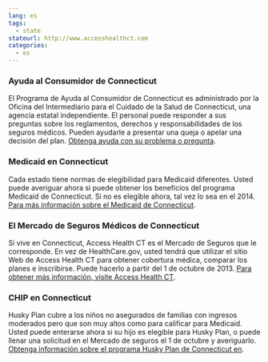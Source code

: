 ```yaml
--- 
lang: es 
tags: 
  - state
stateurl: http://www.accesshealthct.com 
categories: 
  - es
--- 
```


### Ayuda al Consumidor de Connecticut

El Programa de Ayuda al Consumidor de Connecticut es administrado por la Oficina del Intermediario para el Cuidado de la Salud de Connecticut, una agencia estatal independiente.  El personal puede responder a sus preguntas sobre los reglamentos, derechos y responsabilidades de los seguros médicos. Pueden ayudarle a presentar una queja o apelar una decisión del plan. [Obtenga ayuda con su problema o pregunta](http://www.ct.gov/oha/site/default.asp). 

### Medicaid en Connecticut

Cada estado tiene normas  de elegibilidad para Medicaid diferentes.  Usted puede averiguar ahora si puede obtener los beneficios del programa Medicaid de Connecticut. Si no es elegible ahora, tal vez lo sea en el 2014. [Para más información sobre el Medicaid de Connecticut](http://www.huskyhealth.com/hh/cwp/view.asp?a=3573&q=421548). 

###  El Mercado de Seguros Médicos de Connecticut

Si vive en Connecticut, Access Health CT es el Mercado de Seguros que le corresponde. En vez de HealthCare.gov, usted tendrá que utilizar el sitio Web de Access Health CT para obtener cobertura médica, comparar los planes e inscribirse. Puede hacerlo a partir del 1 de octubre de 2013. [Para obtener más información, visite  Access Health CT](http://www.accesshealthct.com). 

### CHIP en Connecticut

Husky Plan cubre a los niños no asegurados de familias con ingresos moderados pero que son muy altos como para calificar para Medicaid. Usted puede enterarse ahora si su hijo es elegible para Husky Plan, o puede llenar una solicitud en el Mercado de seguros el 1 de octubre y averiguarlo. [Obtenga información sobre el programa Husky Plan de Connecticut en](http://www.huskyhealth.com/hh/cwp/view.asp?a=3573&q=421548&hhNav=l).
